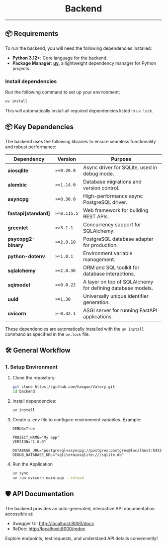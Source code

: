<div align="center">

# Backend

</div>

---

## 📦 Requirements  

To run the backend, you will need the following dependencies installed:  

- **Python 3.12+**: Core language for the backend.  
- **Package Manager**: [**uv**](https://github.com/yaqwsx/uv), a lightweight dependency manager for Python projects.  

### Install dependencies  
Run the following command to set up your environment:  
```bash
uv install
```

This will automatically install all required dependencies listed in `uv.lock`.

## 📦 Key Dependencies  

The backend uses the following libraries to ensure seamless functionality and robust performance:  

| Dependency                 | Version      | Purpose                                                                 |
|----------------------------|--------------|-------------------------------------------------------------------------|
| **aiosqlite**              | `>=0.20.0`   | Async driver for SQLite, used in debug mode.                           |
| **alembic**                | `>=1.14.0`   | Database migrations and version control.                               |
| **asyncpg**                | `>=0.30.0`   | High-performance async PostgreSQL driver.                              |
| **fastapi[standard]**      | `>=0.115.5`  | Web framework for building REST APIs.                                  |
| **greenlet**               | `>=3.1.1`    | Concurrency support for SQLAlchemy.                                    |
| **psycopg2-binary**        | `>=2.9.10`   | PostgreSQL database adapter for production.                            |
| **python-dotenv**          | `>=1.0.1`    | Environment variable management.                                       |
| **sqlalchemy**             | `>=2.0.36`   | ORM and SQL toolkit for database interactions.                         |
| **sqlmodel**               | `>=0.0.22`   | A layer on top of SQLAlchemy for defining database models.             |
| **uuid**                   | `>=1.30`     | Universally unique identifier generation.                              |
| **uvicorn**                | `>=0.32.1`   | ASGI server for running FastAPI applications.                          |  

These dependencies are automatically installed with the `uv install` command as specified in the `uv.lock` file.  

## 🛠 General Workflow  

### 1. **Setup Environment**  
1. Clone the repository:  
   ```bash
   git clone https://github.com/haxgun/Valory.git
   cd backend
   ```
2. Install dependencies:
    ```bash
    uv install
    ```
   
3. Create a .env file to configure environment variables. Example:
    ```env
    DEBUG=True

    PROJECT_NAME="My app"
    VERSION="1.0.0"
    
    DATABASE_URL="postgresql+asyncpg://postgres:postgres@localhost:5432/"
    DEGUB_DATABASE_URL="sqlite+aiosqlite:///sqlite.db" 
    ```

4. Run the Application
    ```bash
   uv sync
   uv run uvicorn main:app --reload
   ```

## 🛡 API Documentation  

The backend provides an auto-generated, interactive API documentation accessible at:  
- Swagger UI: [http://localhost:8000/docs](http://localhost:8000/docs)  
- ReDoc: [http://localhost:8000/redoc](http://localhost:8000/redoc)  

Explore endpoints, test requests, and understand API details conveniently!